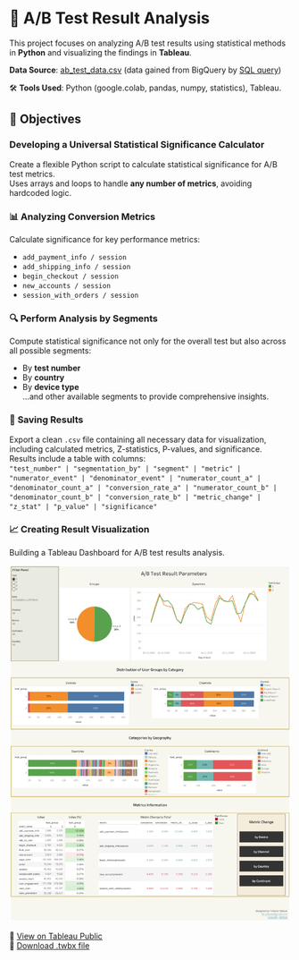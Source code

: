 # 🧪 A/B Test Result Analysis

This project focuses on analyzing A/B test results using statistical methods in **Python** and visualizing the findings in **Tableau**.


**Data Source**: [ab_test_data.csv](ab_test_data.csv) (data gained from BigQuery by [SQL query](SQL_Query))

🛠️ **Tools Used**: Python (google.colab, pandas, numpy, statistics), Tableau.


## 🎯 Objectives

### **Developing a Universal Statistical Significance Calculator**
Create a flexible Python script to calculate statistical significance for A/B test metrics.  
Uses arrays and loops to handle **any number of metrics**, avoiding hardcoded logic.


### 📊 **Analyzing Conversion Metrics**
Calculate significance for key performance metrics:  
- `add_payment_info / session`  
- `add_shipping_info / session`  
- `begin_checkout / session`  
- `new_accounts / session`  
- `session_with_orders / session`


### 🔍 **Perform Analysis by Segments**
Compute statistical significance not only for the overall test but also across all possible segments:  
- By **test number**  
- By **country**  
- By **device type**  
…and other available segments to provide comprehensive insights.


### 💾 **Saving Results**
Export a clean `.csv` file containing all necessary data for visualization, including calculated metrics, Z-statistics, P-values, and significance.  
Results include a table with columns:  
 `"test_number" | "segmentation_by" | "segment" | "metric" | "numerator_event" | "denominator_event" | "numerator_count_a" | "denominator_count_a" | "conversion_rate_a" | "numerator_count_b" | "denominator_count_b" | "conversion_rate_b" | "metric_change" | "z_stat" | "p_value" | "significance"`


### 📈 **Creating Result Visualization**
Building a Tableau Dashboard for A/B test results analysis.

![Dashboard Preview](AB_Test_Result_Parameters.png)  

🔗 [View on Tableau Public](https://public.tableau.com/views/ABTestResultParametersDashboard/ABTestResultParameters?:language=en-US&:sid=&:redirect=auth&:display_count=n&:origin=viz_share_link)  
📁 [Download .twbx file](AB_Test_Result_Parameters_Dashboard.twbx)


